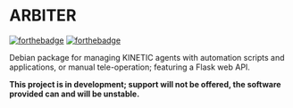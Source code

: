 # ARBITER
[![forthebadge](https://forthebadge.com/images/badges/contains-technical-debt.svg)](https://forthebadge.com) [![forthebadge](https://forthebadge.com/images/badges/made-with-python.svg)](https://forthebadge.com)

Debian package for managing KINETIC agents with automation scripts and applications, or manual tele-operation; featuring a Flask web API.

**This project is in development; support will not be offered, the software provided can and will be unstable.**

